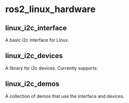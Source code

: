 # ros2_linux_hardware

## linux_i2c_interface

A basic i2c interface for Linux.

## linux_i2c_devices

A library for i2c devices.  Currently supports:


## linux_i2c_demos

A collection of demos that use the interface and devices.
